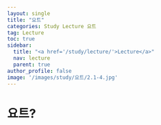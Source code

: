 ```yaml
---
layout: single
title: "요트"
categories: Study Lecture 요트
tag: Lecture
toc: true
sidebar:
  title: "<a href='/study/lecture/'>Lecture</a>"
  nav: lecture
  parent: true
author_profile: false
image: '/images/study/요트/2.1-4.jpg'
---
```


# 요트?
